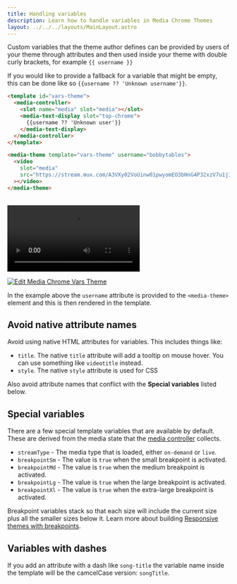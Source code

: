 ```yaml
---
title: Handling variables
description: Learn how to handle variables in Media Chrome Themes
layout: ../../../layouts/MainLayout.astro
---
```


Custom variables that the theme author defines can be provided by users of your
theme through attributes and then used inside your theme with double curly brackets,
for example `{{ username }}`

If you would like to provide a fallback for a variable that might be empty,  
this can be done like so `{{username ?? 'Unknown username'}}`.

```html
<template id="vars-theme">
  <media-controller>
    <slot name="media" slot="media"></slot>
    <media-text-display slot="top-chrome">
      {{username ?? 'Unknown user'}}
    </media-text-display>
  </media-controller>
</template>

<media-theme template="vars-theme" username="bobbytables">
  <video
    slot="media"
    src="https://stream.mux.com/A3VXy02VoUinw01pwyomEO3bHnG4P32xzV7u1j1FSzjNg/high.mp4"
  ></video>
</media-theme>
```

<br>

<template id="vars-theme">
  <media-controller>
    <slot name="media" slot="media"></slot>
    <media-text-display slot="top-chrome">
      {{username ?? 'Unknown username'}}
    </media-text-display>
  </media-controller>
</template>

<media-theme template="vars-theme" username="bobbytables">
  <video
    slot="media"
    src="https://stream.mux.com/A3VXy02VoUinw01pwyomEO3bHnG4P32xzV7u1j1FSzjNg/high.mp4"
  ></video>
</media-theme>

[![Edit Media Chrome Vars Theme](https://codesandbox.io/static/img/play-codesandbox.svg)](https://codesandbox.io/s/media-chrome-vars-theme-nejd49?fontsize=14&hidenavigation=1&theme=dark)

In the example above the `username` attribute is provided to the `<media-theme>` 
element and this is then rendered in the template.

## Avoid native attribute names

Avoid using native HTML attributes for variables. This includes things like:

- `title`. The native `title` attribute will add a tooltip on mouse hover. You can 
use something like `videotitle` instead.
- `style`. The native `style` attribute is used for CSS

Also avoid attribute names that conflict with the **Special variables** listed below.

## Special variables

There are a few special template variables that are available by default.
These are derived from the media state that the [media controller](./media-controller) 
collects.

- `streamType` - The media type that is loaded, either `on-demand` or `live`.
- `breakpointSm` - The value is `true` when the small breakpoint is activated.
- `breakpointMd` - The value is `true` when the medium breakpoint is activated.
- `breakpointLg` - The value is `true` when the large breakpoint is activated.
- `breakpointXl` - The value is `true` when the extra-large breakpoint is activated.

Breakpoint variables stack so that each size will include the current size plus all the 
smaller sizes below it. Learn more about building [Responsive themes with breakpoints](./en/themes/build-responsive-themes-with-breakpoints).

## Variables with dashes

If you add an attribute with a dash like `song-title` the variable name inside the template
will be the camcelCase version: `songTitle`.

